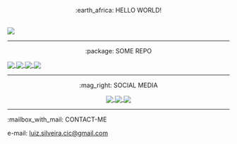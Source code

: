  <p align="center"> :earth_africa: HELLO WORLD! </p>

 <br>

 <a href="https://github.com/Linzer-Cyberheart">
   <img align="center" src="https://github-readme-stats.vercel.app/api?username=linzer-cyberheart&count_private=true&show_icons=true&theme=radical" />
 </a> 

 <hr>

  <p align="center"> :package: SOME REPO <p/>

 <a href="https://github.com/Linzer-Cyberheart/GODOT-GDScript-Parte-I">
   <img align="center" src="https://github-readme-stats.vercel.app/api/pin/?username=linzer-cyberheart&theme=radical&repo=GODOT-GDScript-Parte-I-" />
 </a>

 <a href="https://github.com/Linzer-Cyberheart/GODOT-GDScript-Parte-II">
   <img align="center" src="https://github-readme-stats.vercel.app/api/pin/?username=linzer-cyberheart&theme=radical&repo=GODOT-GDScript-Parte-II" />
 </a>

 <a href="https://github.com/Linzer-Cyberheart/GODOT-GDScript-Parte-III">
   <img align="center" src="https://github-readme-stats.vercel.app/api/pin/?username=linzer-cyberheart&theme=radical&repo=GODOT-GDScript-Parte-III" />
 </a>

 <a href="https://github.com/Linzer-Cyberheart/OKUNO">
   <img align="center" src="https://github-readme-stats.vercel.app/api/pin/?username=linzer-cyberheart&theme=radical&repo=OKUNO" />
 </a>

 <hr>

  <p align="center"> :mag_right: SOCIAL MEDIA <p/>

<div align="center">
  <a href="https://github.com/Linzer-Cyberheart">
    <img align="center" src="https://img.shields.io/badge/-Github-000?style=flat-square&logo=Github&logoColor=white&link=https://github.com/Linzer-Cyberheart" />
  </a>

  <a href="https://github.com/Linzer-Cyberheart">
    <img align="center" src="https://img.shields.io/badge/-LinkedIn-blue?style=flat-square&logo=Linkedin&logoColor=white&link=https://www.linkedin.com/in/luizfernandoss/" />
  </a>

  <a href="https://github.com/Linzer-Cyberheart">
    <img align="center" src="https://img.shields.io/badge/-YouTube-ff0000?style=flat-square&labelColor=ff0000&logo=youtube&       logoColor=white&link=https://www.youtube.com/channel/UCKsQt2-ymitctFnlfbxxkHA?view_as=subscriber" />
  </a>
 </div>

 <hr>

 <p align="left"> :mailbox_with_mail: CONTACT-ME <p/>


 e-mail: luiz.silveira.cic@gmail.com
